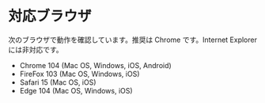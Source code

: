 # 対応ブラウザ

次のブラウザで動作を確認しています。推奨は Chrome です。Internet Explorer には非対応です。

- Chrome 104 (Mac OS, Windows, iOS, Android)
- FireFox 103 (Mac OS, Windows, iOS)
- Safari 15 (Mac OS, iOS)
- Edge 104 (Mac OS, Windows, iOS)
